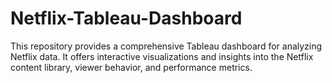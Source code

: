 # Netflix-Tableau-Dashboard
This repository provides a comprehensive Tableau dashboard for analyzing Netflix data. It offers interactive visualizations and insights into the Netflix content library, viewer behavior, and performance metrics.
